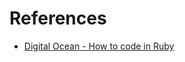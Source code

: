 # References

- [Digital Ocean - How to code in Ruby](https://www.digitalocean.com/community/tutorial_series/how-to-code-in-ruby)
